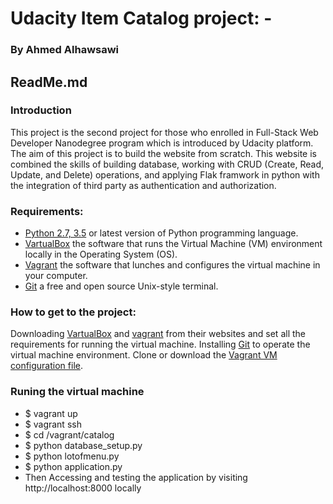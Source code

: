 # Udacity Item Catalog project: -
### By Ahmed Alhawsawi
## ReadMe.md 

### Introduction
This project is the second project for those who enrolled in Full-Stack Web Developer Nanodegree program which is introduced by Udacity platform. The aim of this project is to build the website from scratch. This website is combined the skills of building database, working with CRUD (Create, Read, Update, and Delete) operations, and applying Flak framwork in python with the integration of third party as authentication and authorization. 

### Requirements:  
- [Python 2.7, 3.5](www.python.org) or latest version of Python programming language.
- [VartualBox](www.vartualbox.org/wiki/Downloads) the software that runs the Virtual Machine (VM) environment locally in the Operating System (OS).
- [Vagrant](www.vagrantup.com) the software that lunches and configures the virtual machine in your computer.
- [Git](www.git-scm.com) a free and open source Unix-style terminal. 

### How to get to the project: 
Downloading [VartualBox](www.vartualbox.org/wiki/Downloads) and [vagrant](www.vagrantup.com) from their websites and set all the requirements for running the virtual machine. 
Installing [Git](www.git-scm.com) to operate the virtual machine environment. Clone or download the [Vagrant VM configuration file](https://github.com/udacity/fullstack-nanodegree-vm).

### Runing the virtual machine
- $ vagrant up
- $ vagrant ssh
- $ cd  /vagrant/catalog 
- $ python database_setup.py
- $ python lotofmenu.py
- $ python application.py
- Then Accessing and testing the application by visiting http://localhost:8000 locally
